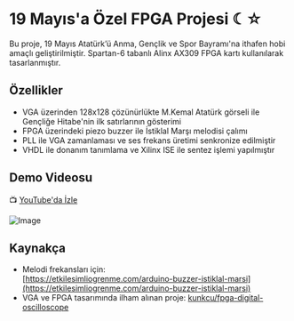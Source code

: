 #  19 Mayıs'a Özel FPGA Projesi ☾☆

Bu proje, 19 Mayıs Atatürk’ü Anma, Gençlik ve Spor Bayramı'na ithafen hobi amaçlı geliştirilmiştir. Spartan-6 tabanlı Alinx AX309 FPGA kartı kullanılarak tasarlanmıştır.

## Özellikler

- VGA üzerinden 128x128 çözünürlükte M.Kemal Atatürk görseli ile Gençliğe Hitabe'nin ilk satırlarının gösterimi  
- FPGA üzerindeki piezo buzzer ile İstiklal Marşı melodisi çalımı  
- PLL ile VGA zamanlaması ve ses frekans üretimi senkronize edilmiştir  
- VHDL ile donanım tanımlama ve Xilinx ISE ile sentez işlemi yapılmıştır  

## Demo Videosu

📺 [YouTube'da İzle](https://www.youtube.com/watch?v=VoSPl_xEulQ)

![Image](https://github.com/user-attachments/assets/e189deca-35a9-4f7a-a2d5-b8d4e11d35e9)

## Kaynakça

- Melodi frekansları için:  
  [https://etkilesimliogrenme.com/arduino-buzzer-istiklal-marsi](https://etkilesimliogrenme.com/arduino-buzzer-istiklal-marsi)
- VGA ve FPGA tasarımında ilham alınan proje: [kunkcu/fpga-digital-oscilloscope](https://github.com/kunkcu/fpga-digital-oscilloscope)



